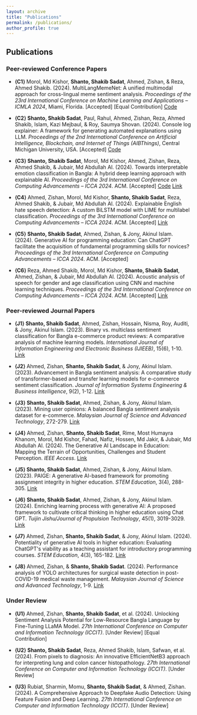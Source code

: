 ```yaml
---
layout: archive
title: "Publications"
permalink: /publications/
author_profile: true
---
```


## Publications

### Peer-reviewed Conference Papers

- **⟨C1⟩** Morol, Md Kishor, **Shanto, Shakib Sadat**, Ahmed, Zishan, & Reza, Ahmed Shakib. (2024). MultiLangMemeNet: A unified multimodal approach for cross-lingual meme sentiment analysis. _Proceedings of the 23rd International Conference on Machine Learning and Applications – ICMLA 2024_, Miami, Florida. [Accepted] [Equal Contribution] [Code](https://github.com/shakib-sadat/MultiLangMemeNet)

- **⟨C2⟩** **Shanto, Shakib Sadat**, Paul, Rahul, Ahmed, Zishan, Reza, Ahmed Shakib, Islam, Kazi Mejbaul, & Roy, Saumya Shovan. (2024). Console log explainer: A framework for generating automated explanations using LLM. _Proceedings of the 2nd International Conference on Artificial Intelligence, Blockchain, and Internet of Things (AIBThings)_, Central Michigan University, USA. [Accepted] [Code](https://github.com/shakib-sadat/Console-Log-Explainer)

- **⟨C3⟩** **Shanto, Shakib Sadat**, Morol, Md Kishor, Ahmed, Zishan, Reza, Ahmed Shakib, & Jubair, Md Abdullah Al. (2024). Towards interpretable emotion classification in Bangla: A hybrid deep learning approach with explainable AI. _Proceedings of the 3rd International Conference on Computing Advancements – ICCA 2024_. ACM. [Accepted] [Code](https://github.com/shakib-sadat/Bangla-Emotion-Classification-using-XAI) [Link](https://www.researchgate.net/publication/384667881_Towards_Interpretable_Emotion_Classification_in_Bangla_A_Hybrid_Deep_Learning_Approach_with_Explainable_AI)

- **⟨C4⟩** Ahmed, Zishan, Morol, Md Kishor, **Shanto, Shakib Sadat**, Reza, Ahmed Shakib, & Jubair, Md Abdullah Al. (2024). Explainable English hate speech detection: A custom BiLSTM model with LIME for multilabel classification. _Proceedings of the 3rd International Conference on Computing Advancements – ICCA 2024_. ACM. [Accepted] [Link](https://www.researchgate.net/publication/384667783_Explainable_English_Hate_Speech_Detection_A_Custom_BiLSTM_Model_with_LIME_for_Multilabel_Classification)

- **⟨C5⟩** **Shanto, Shakib Sadat**, Ahmed, Zishan, & Jony, Akinul Islam. (2024). Generative AI for programming education: Can ChatGPT facilitate the acquisition of fundamental programming skills for novices? _Proceedings of the 3rd International Conference on Computing Advancements – ICCA 2024_. ACM. [Accepted]

- **⟨C6⟩** Reza, Ahmed Shakib, Morol, Md Kishor, **Shanto, Shakib Sadat**, Ahmed, Zishan, & Jubair, Md Abdullah Al. (2024). Acoustic analysis of speech for gender and age classification using CNN and machine learning techniques. _Proceedings of the 3rd International Conference on Computing Advancements – ICCA 2024_. ACM. [Accepted] [Link](https://www.researchgate.net/publication/384668048_Acoustic_Analysis_of_Speech_for_Gender_and_Age_Classification_Using_CNN_and_Machine_Learning_Techniques)

### Peer-reviewed Journal Papers

- **⟨J1⟩** **Shanto, Shakib Sadat**, Ahmed, Zishan, Hossain, Nisma, Roy, Auditi, & Jony, Akinul Islam. (2023). Binary vs. multiclass sentiment classification for Bangla e-commerce product reviews: A comparative analysis of machine learning models. _International Journal of Information Engineering and Electronic Business (IJIEEB)_, 15(6), 1-10. [Link](https://www.mecs-press.org/ijieeb/ijieeb-v15-n6/v15n6-4.html)

- **⟨J2⟩** Ahmed, Zishan, **Shanto, Shakib Sadat**, & Jony, Akinul Islam. (2023). Advancement in Bangla sentiment analysis: A comparative study of transformer-based and transfer learning models for e-commerce sentiment classification. _Journal of Information Systems Engineering & Business Intelligence_, 9(2), 1-12. [Link](https://e-journal.unair.ac.id/JISEBI/article/view/46986)

- **⟨J3⟩** **Shanto, Shakib Sadat**, Ahmed, Zishan, & Jony, Akinul Islam. (2023). Mining user opinions: A balanced Bangla sentiment analysis dataset for e-commerce. _Malaysian Journal of Science and Advanced Technology_, 272-279. [Link](https://mjsat.com.my/index.php/mjsat/article/view/200)

- **⟨J4⟩** Ahmed, Zishan, **Shanto, Shakib Sadat**, Rime, Most Humayra Khanom, Morol, Md Kishor, Fahad, Nafiz, Hossen, Md Jakir, & Jubair, Md Abdullah Al. (2024). The Generative AI Landscape in Education: Mapping the Terrain of Opportunities, Challenges and Student Perception. _IEEE Access_. [Link](https://ieeexplore.ieee.org/abstract/document/10681094)

- **⟨J5⟩** **Shanto, Shakib Sadat**, Ahmed, Zishan, & Jony, Akinul Islam. (2023). PAIGE: A generative AI-based framework for promoting assignment integrity in higher education. _STEM Education_, 3(4), 288-305. [Link](https://www.aimspress.com/article/doi/10.3934/steme.2023018?viewType=HTML)

- **⟨J6⟩** **Shanto, Shakib Sadat**, Ahmed, Zishan, & Jony, Akinul Islam. (2024). Enriching learning process with generative AI: A proposed framework to cultivate critical thinking in higher education using Chat GPT. _Tuijin Jishu/Journal of Propulsion Technology_, 45(1), 3019-3029. [Link](https://www.propulsiontechjournal.com/index.php/journal/article/view/4680)

- **⟨J7⟩** Ahmed, Zishan, **Shanto, Shakib Sadat**, & Jony, Akinul Islam. (2024). Potentiality of generative AI tools in higher education: Evaluating ChatGPT's viability as a teaching assistant for introductory programming courses. _STEM Education_, 4(3), 165-182. [Link](https://www.aimspress.com/article/doi/10.3934/steme.2024011?viewType=HTML)

- **⟨J8⟩** Ahmed, Zishan, & **Shanto, Shakib Sadat**. (2024). Performance analysis of YOLO architectures for surgical waste detection in post-COVID-19 medical waste management. _Malaysian Journal of Science and Advanced Technology_, 1-9. [Link](https://mjsat.com.my/index.php/mjsat/article/view/232)

### Under Review

- **⟨U1⟩** Ahmed, Zishan, **Shanto, Shakib Sadat**, et al. (2024). Unlocking Sentiment Analysis Potential for Low-Resource Bangla Language by Fine-Tuning LLaMA Model. _27th International Conference on Computer and Information Technology (ICCIT)_. [Under Review] [Equal Contribution]

- **⟨U2⟩** **Shanto, Shakib Sadat**, Reza, Ahmed Shakib, Islam, Safwan, et al. (2024). From pixels to diagnosis: An innovative EfficientNetB3 approach for interpreting lung and colon cancer histopathology. _27th International Conference on Computer and Information Technology (ICCIT)_. [Under Review]

- **⟨U3⟩** Rubiat, Sharmin, Momu, **Shanto, Shakib Sadat**, & Ahmed, Zishan. (2024). A Comprehensive Approach to Deepfake Audio Detection: Using Feature Fusion and Deep Learning. _27th International Conference on Computer and Information Technology (ICCIT)_. [Under Review]
